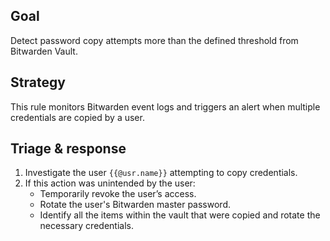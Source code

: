 ## Goal
Detect password copy attempts more than the defined threshold from Bitwarden Vault.

## Strategy
This rule monitors Bitwarden event logs and triggers an alert when multiple credentials are copied by a user.

## Triage & response
1. Investigate the user `{{@usr.name}}` attempting to copy credentials.
2. If this action was unintended by the user:
    - Temporarily revoke the user’s access.
    - Rotate the user's Bitwarden master password.
    - Identify all the items within the vault that were copied and rotate the necessary credentials.